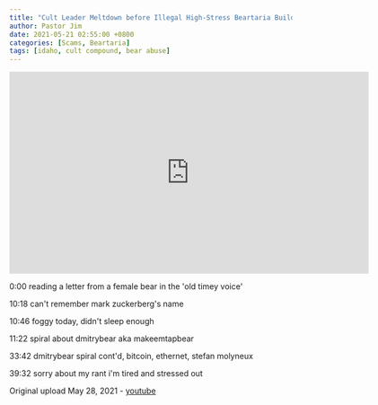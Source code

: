 ```yaml
---
title: "Cult Leader Meltdown before Illegal High-Stress Beartaria Build"
author: Pastor Jim
date: 2021-05-21 02:55:00 +0800
categories: [Scams, Beartaria]
tags: [idaho, cult compound, bear abuse]
---
```


<iframe width="640" height="360" scrolling="no" frameborder="0" style="border: none;" src="https://www.bitchute.com/embed/OiagT1YBw3wK/"></iframe>

0:00 reading a letter from a female bear in the 'old timey voice' 

10:18 can't remember mark zuckerberg's name 

10:46 foggy today, didn't sleep enough 

11:22 spiral about dmitrybear aka makeemtapbear 

33:42 dmitrybear spiral cont'd, bitcoin, ethernet, stefan molyneux 

39:32 sorry about my rant i'm tired and stressed out



Original upload May 28, 2021 - [youtube](https://youtu.be/err6Sr90FlI)

